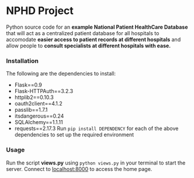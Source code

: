 # NPHD Project
Python source code for an **example National Patient HealthCare Database** that will act as a centralized patient database for all hospitals to accomodate **easier access to patient records at different hospitals** and allow people to **consult specialists at different hospitals with ease.**

### Installation
The following are the dependencies to install:
- Flask==0.9
- Flask-HTTPAuth==3.2.3
- httplib2==0.10.3
- oauth2client==4.1.2
- passlib==1.7.1
- itsdangerous==0.24
- SQLAlchemy==1.1.11
- requests==2.17.3
Run `pip install DEPENDENCY` for each of the above dependencies to set up the required environment

### Usage
Run the script **views.py** using `python views.py` in your terminal to start the server. Connect to [localhost:8000](http://localhost:8000) to access the home page.
